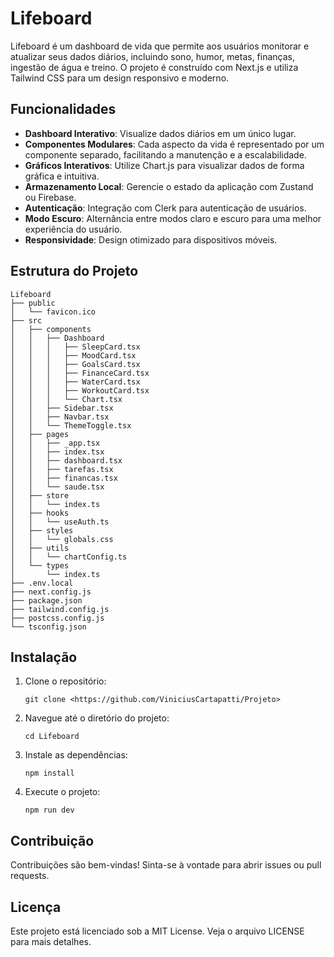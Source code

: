 # Lifeboard

Lifeboard é um dashboard de vida que permite aos usuários monitorar e atualizar seus dados diários, incluindo sono, humor, metas, finanças, ingestão de água e treino. O projeto é construído com Next.js e utiliza Tailwind CSS para um design responsivo e moderno.

## Funcionalidades

- **Dashboard Interativo**: Visualize dados diários em um único lugar.
- **Componentes Modulares**: Cada aspecto da vida é representado por um componente separado, facilitando a manutenção e a escalabilidade.
- **Gráficos Interativos**: Utilize Chart.js para visualizar dados de forma gráfica e intuitiva.
- **Armazenamento Local**: Gerencie o estado da aplicação com Zustand ou Firebase.
- **Autenticação**: Integração com Clerk para autenticação de usuários.
- **Modo Escuro**: Alternância entre modos claro e escuro para uma melhor experiência do usuário.
- **Responsividade**: Design otimizado para dispositivos móveis.

## Estrutura do Projeto

```
Lifeboard
├── public
│   └── favicon.ico
├── src
│   ├── components
│   │   ├── Dashboard
│   │   │   ├── SleepCard.tsx
│   │   │   ├── MoodCard.tsx
│   │   │   ├── GoalsCard.tsx
│   │   │   ├── FinanceCard.tsx
│   │   │   ├── WaterCard.tsx
│   │   │   ├── WorkoutCard.tsx
│   │   │   └── Chart.tsx
│   │   ├── Sidebar.tsx
│   │   ├── Navbar.tsx
│   │   └── ThemeToggle.tsx
│   ├── pages
│   │   ├── _app.tsx
│   │   ├── index.tsx
│   │   ├── dashboard.tsx
│   │   ├── tarefas.tsx
│   │   ├── financas.tsx
│   │   └── saude.tsx
│   ├── store
│   │   └── index.ts
│   ├── hooks
│   │   └── useAuth.ts
│   ├── styles
│   │   └── globals.css
│   ├── utils
│   │   └── chartConfig.ts
│   └── types
│       └── index.ts
├── .env.local
├── next.config.js
├── package.json
├── tailwind.config.js
├── postcss.config.js
└── tsconfig.json
```

## Instalação

1. Clone o repositório:
   ```
   git clone <https://github.com/ViniciusCartapatti/Projeto>
   ```
2. Navegue até o diretório do projeto:
   ```
   cd Lifeboard
   ```
3. Instale as dependências:
   ```
   npm install
   ```
4. Execute o projeto:
   ```
   npm run dev
   ```

## Contribuição

Contribuições são bem-vindas! Sinta-se à vontade para abrir issues ou pull requests.

## Licença

Este projeto está licenciado sob a MIT License. Veja o arquivo LICENSE para mais detalhes.
